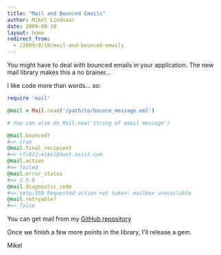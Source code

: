 ```yaml
---
title: "Mail and Bounced Emails"
author: Mikel Lindsaar
date: 2009-09-18
layout: home
redirect_from:
  - /2009/9/18/mail-and-bounced-emails
---
```

You might have to deal with bounced emails in your application. The new
mail library makes this a no brainer...

I like code more than words... so:

``` ruby
require 'mail'

@mail = Mail.read('/path/to/bounce_message.eml')

# You can also do Mail.new('String of email message')

@mail.bounced?
#=> true
@mail.final_recipient
#=> rfc822;mikel@dont.exist.com
@mail.action
#=> failed
@mail.error_status
#=> 5.5.0
@mail.diagnostic_code
#=> smtp;550 Requested action not taken: mailbox unavailable
@mail.retryable?
#=> false
```

You can get mail from my [GitHub
repository](http://www.github.com/mikel/mail/)

Once we finish a few more points in the library, I'll release a gem.

Mikel
